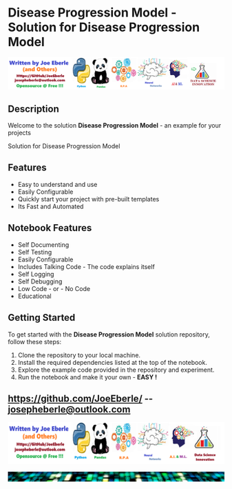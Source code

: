 
# Disease Progression Model - Solution for Disease Progression Model

![Code Logo](code.png)
## Description

Welcome to the solution **Disease Progression Model** - an example for your projects

Solution for Disease Progression Model

## Features
- Easy to understand and use  
- Easily Configurable 
- Quickly start your project with pre-built templates
- Its Fast and Automated

## Notebook Features
- Self Documenting 
- Self Testing 
- Easily Configurable
- Includes Talking Code - The code explains itself
- Self Logging 
- Self Debugging 
- Low Code - or - No Code
- Educational 
    
## Getting Started
To get started with the **Disease Progression Model** solution repository, follow these steps:
1. Clone the repository to your local machine.
2. Install the required dependencies listed at the top of the notebook.
3. Explore the example code provided in the repository and experiment.
4. Run the notebook and make it your own - **EASY !**
    
## https://github.com/JoeEberle/ -- josepheberle@outlook.com 
    
![Developer](developer.png)

![Brand](brand.png)
    